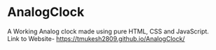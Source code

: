 # AnalogClock
A Working Analog clock made using pure HTML, CSS and JavaScript.   
Link to Website- https://tmukesh2809.github.io/AnalogClock/
